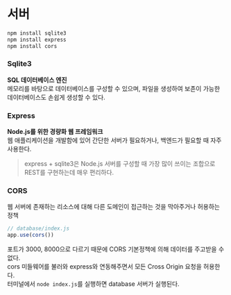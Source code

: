 # 서버
```bash
npm install sqlite3
npm install express
npm install cors
```

### Sqlite3
**SQL 데이터베이스 엔진**  
메모리를 바탕으로 데이터베이스를 구성할 수 있으며, 파일을 생성하여 보존이 가능한 데이터베이스도 손쉽게 생성할 수 있다.

### Express
**Node.js를 위한 경량화 웹 프레임워크**  
웹 애플리케이션을 개발함에 있어 간단한 서버가 필요하거나, 백엔드가 필요할 때 자주 사용한다.

> express + sqlite3은 Node.js 서버를 구성할 때 가장 많이 쓰이는 조합으로 REST를 구현하는데 매우 편리하다.

### CORS  
웹 서버에 존재하는 리소스에 대해 다른 도메인이 접근하는 것을 막아주거나 허용하는 정책 
```js  
// database/index.js
app.use(cors())
```
포트가 3000, 8000으로 다르기 때문에 CORS 기본정책에 의해 데이터를 주고받을 수 없다.  
cors 미들웨어를 불러와 express와 연동해주면서 모든 Cross Origin 요청을 허용한다.  
터미널에서 ```node index.js```를 실행하면 database 서버가 실행된다.
<br />